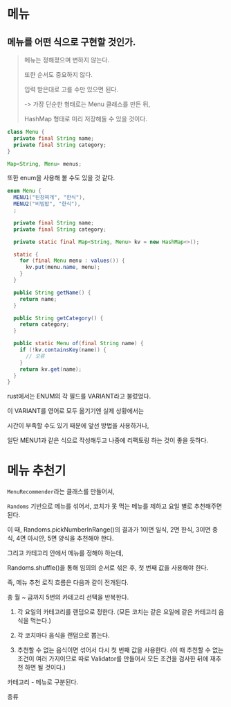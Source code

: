 # 메뉴

## 메뉴를 어떤 식으로 구현할 것인가.

> 메뉴는 정해졌으며 변하지 않는다.
> 
> 또한 순서도 중요하지 않다.
>
> 입력 받은대로 고를 수만 있으면 된다.
>
> -> 가장 단순한 형태로는 Menu 클래스를 만든 뒤,
> 
> HashMap 형태로 미리 저장해둘 수 있을 것이다.

```java
class Menu {
  private final String name;
  private final String category;
}

Map<String, Menu> menus;
```

또한 enum을 사용해 볼 수도 있을 것 같다.

```java
enum Menu {
  MENU1("된장찌개", "한식"),
  MENU2("비빔밥", "한식"),
  ;

  private final String name;
  private final String category;

  private static final Map<String, Menu> kv = new HashMap<>();

  static {
    for (final Menu menu : values()) {
      kv.put(menu.name, menu);
    }
  }

  public String getName() {
    return name;
  }

  public String getCategory() {
    return category;
  }

  public static Menu of(final String name) {
    if (!kv.containsKey(name)) {
      // 오류
    }
    return kv.get(name); 
  }
}
```
rust에서는 ENUM의 각 필드를 VARIANT라고 불렀었다.

이 VARIANT를 영어로 모두 옮기기엔 실제 상황에서는

시간이 부족할 수도 있기 때문에 앞선 방법을 사용하거나,

일단 MENU1과 같은 식으로 작성해두고 나중에 리팩토링 하는 것이 좋을 듯하다.

# 메뉴 추천기

`MenuRecommender`라는 클래스를 만들어서,

`Randoms` 기반으로 메뉴를 섞어서, 코치가 못 먹는 메뉴를 제하고 요일 별로 추천해주면 된다.

이 때, Randoms.pickNumberInRange()의 결과가 1이면 일식, 2면 한식, 3이면 중식, 4면 아시안, 5면 양식을 추천해야 한다.

그리고 카테고리 안에서 메뉴를 정해야 하는데,

Randoms.shuffle()을 통해 임의의 순서로 섞은 후, 첫 번째 값을 사용해야 한다.

즉, 메뉴 추천 로직 흐름은 다음과 같이 전개된다.

총 월 ~ 금까지 5번의 카테고리 선택을 반복한다.
1. 각 요일의 카테고리를 랜덤으로 정한다.
(모든 코치는 같은 요일에 같은 카테고리 음식을 먹는다.)

2. 각 코치마다 음식을 랜덤으로 뽑는다.
3. 추천할 수 없는 음식이면 섞어서 다시 첫 번째 값을 사용한다.
(이 때 추천할 수 없는 조건이 여러 가지이므로 따로 Validator를 만들어서 모든 조건을 검사한 뒤에 재추천 하면 될 것이다.)




 

카테고리 - 메뉴로 구분된다.

종류